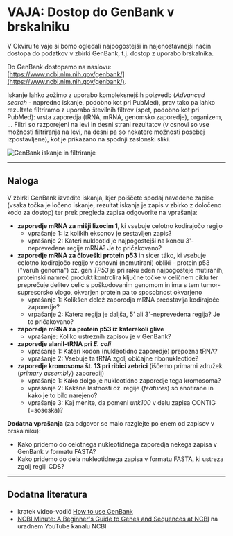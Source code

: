 # VAJA: Dostop do GenBank v brskalniku

V Okviru te vaje si bomo ogledali najpogostejši in najenostavnejši način dostopa do podatkov v zbirki GenBank, t.j. dostop z uporabo brskalnika.

Do GenBank dostopamo na naslovu: [https://www.ncbi.nlm.nih.gov/genbank/](https://www.ncbi.nlm.nih.gov/genbank/).

Iskanje lahko zožimo z uporabo kompleksnejših poizvedb (*Advanced search* - napredno iskanje, podobno kot pri PubMed), prav tako pa lahko rezultate filtriramo z uporabo številnih filtrov (spet, podobno kot pri PubMed): vrsta zaporedja (tRNA, mRNA, genomsko zaporedje), organizem, ... Filtri so razporejeni na levi in desni strani rezultatov (v osnovi so vse možnosti filtriranja na levi, na desni pa so nekatere možnosti posebej izpostavljene), kot je prikazano na spodnji zaslonski sliki.

![GenBank iskanje in filtriranje](slike/genbank_web_primer1.png)


---
## Naloga

V zbirki GenBank izvedite iskanja, kjer poiščete spodaj navedene zapise (vsaka točka je ločeno iskanje, rezultat iskanja je zapis v zbirko z določeno kodo za dostop) ter prek pregleda zapisa odgovorite na vprašanja:
* **zaporedje mRNA za mišji lizocim 1**, ki vsebuje celotno kodirajočo regijo
  * vprašanje 1: Iz kolikih eksonov je sestavljen zapis?
  * vprašanje 2: Kateri nukleotid je najpogostejši na koncu 3'-neprevedene regije mRNA? Je to pričakovano?
* **zaporedje mRNA za človeški protein p53** in sicer táko, ki vsebuje celotno kodirajočo regijo v osnovni (nemutirani) obliki - protein p53 ("varuh genoma") oz. gen *TP53* je pri raku eden najpogosteje mutiranih, proteinski namreč produkt kontrolira ključne točke v celičnem ciklu ter preprečuje delitev celic s poškodovanim genomom in ima s tem tumor-supresorsko vlogo, okvarjen protein pa to sposobnost okvarjeno
  * vprašanje 1: Kolikšen delež zaporedja mRNA predstavlja kodirajoče zaporedje?
  * vrpašanje 2: Katera regija je daljša, 5' ali 3'-neprevedena regija? Je to pričakovano?
* **zaporedje mRNA za protein p53 iz katerekoli glive**
  * vprašanje: Koliko ustreznih zapisov je v GenBank?
* **zaporedje alanil-tRNA pri *E. coli***
  * vprašanje 1: Kateri kodon (nukleotidno zaporedje) prepozna tRNA?
  * vprašanje 2: Vsebuje ta tRNA zgolj običajne ribonukleotide?
* **zaporedje kromosoma št. 13 pri ribici zebrici** (iščemo primarni združek (*primary assembly*) zaporedij)
  * vprašanje 1: Kako dolgo je nukleotidno zaporedje tega kromosoma?
  * vprašanje 2: Kakšne lastnosti oz. regije (*features*) so anotirane in kako je to bilo narejeno?
  * vprašanje 3: Kaj menite, da pomeni *unk100* v delu zapisa CONTIG (=soseska)?

**Dodatna vprašanja** (za odgovor se malo razglejte po enem od zapisov v brskalniku):
* Kako pridemo do celotnega nukleotidnega zaporedja nekega zapisa v GenBank v formatu FASTA?
* Kako pridemo do dela nukleotidnega zapisa v formatu FASTA, ki ustreza zgolj regiji CDS?


---
## Dodatna literatura
* kratek video-vodič [How to use GenBank](https://www.youtube.com/watch?v=j7hV10gYz1Q)
* [NCBI Minute: A Beginner's Guide to Genes and Sequences at NCBI](https://www.youtube.com/watch?v=QIZ8QH6JcC8&t=890s) na uradnem YouTube kanalu NCBI
